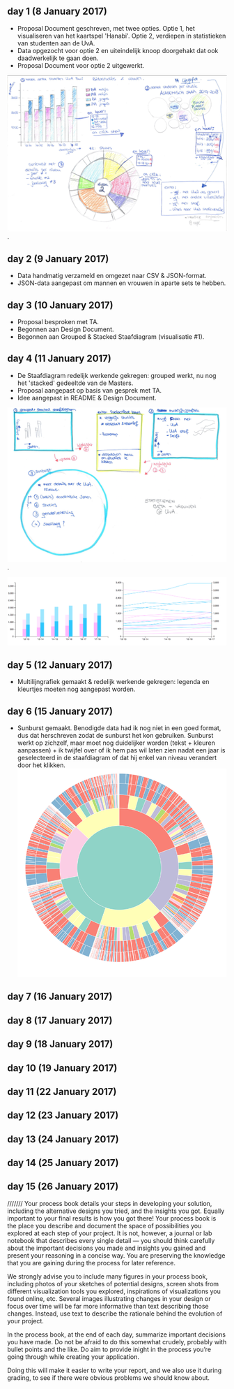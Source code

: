 ## day 1 (8 January 2017)
- Proposal Document geschreven, met twee opties. Optie 1, het visualiseren van het kaartspel 'Hanabi'. Optie 2, verdiepen in statistieken van studenten aan de UvA.
- Data opgezocht voor optie 2 en uiteindelijk knoop doorgehakt dat ook daadwerkelijk te gaan doen.
- Proposal Document voor optie 2 uitgewerkt.

![voortgang](/doc/Sketch.png).


## day 2 (9 January 2017)
- Data handmatig verzameld en omgezet naar CSV & JSON-format. 
- JSON-data aangepast om mannen en vrouwen in aparte sets te hebben.

## day 3 (10 January 2017)
- Proposal besproken met TA.
- Begonnen aan Design Document.
- Begonnen aan Grouped & Stacked Staafdiagram (visualisatie #1).

## day 4 (11 January 2017)
- De Staafdiagram redelijk werkende gekregen: grouped werkt, nu nog het 'stacked' gedeeltde van de Masters.
- Proposal aangepast op basis van gesprek met TA. 
- Idee aangepast in README & Design Document.

![voortgang](/doc/Sketchv2.png).


![voortgang](/doc/voortgang_v1.png)

## day 5 (12 January 2017)
- Multilijngrafiek gemaakt & redelijk werkende gekregen: legenda en kleurtjes moeten nog aangepast worden.

## day 6 (15 January 2017)
- Sunburst gemaakt. Benodigde data had ik nog niet in een goed format, dus dat  herschreven zodat de sunburst het kon gebruiken. Sunburst werkt op zichzelf, maar moet nog duidelijker worden (tekst + kleuren aanpassen) + ik twijfel over of ik hem pas wil laten zien nadat een jaar is geselecteerd in de staafdiagram of dat hij enkel van niveau verandert door het klikken.
![voortgang](/doc/sunburstv1.png)

## day 7 (16 January 2017)
## day 8 (17 January 2017)
## day 9 (18 January 2017)
## day 10 (19 January 2017)
## day 11 (22 January 2017)
## day 12 (23 January 2017)
## day 13 (24 January 2017)
## day 14 (25 January 2017)
## day 15 (26 January 2017)







///////
Your process book details your steps in developing your solution, including the alternative designs you tried, and the insights you got. Equally important to your final results is how you got there! Your process book is the place you describe and document the space of possibilities you explored at each step of your project. It is not, however, a journal or lab notebook that describes every single detail — you should think carefully about the important decisions you made and insights you gained and present your reasoning in a concise way. You are preserving the knowledge that you are gaining during the process for later reference.

We strongly advise you to include many figures in your process book, including photos of your sketches of potential designs, screen shots from different visualization tools you explored, inspirations of visualizations you found online, etc. Several images illustrating changes in your design or focus over time will be far more informative than text describing those changes. Instead, use text to describe the rationale behind the evolution of your project.

In the process book, at the end of each day, summarize important decisions you have made. Do not be afraid to do this somewhat crudely, probably with bullet points and the like. Do aim to provide inight in the process you’re going through while creating your application.

Doing this will make it easier to write your report, and we also use it during grading, to see if there were obvious problems we should know about.

